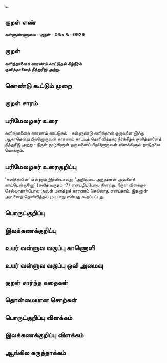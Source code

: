 உ

## குறள் எண் 

**கள்ளுண்ணாமை - குறள் - 0௯உ௯ - 0929**

## குறள் 

**களித்தானைக் காரணம் காட்டுதல் கீழ்நீர்க்  
குளித்தானைத் தீத்துரீஇ அற்று.** 

## கொண்டு கூட்டும் முறை


## குறள் சாரம் 


## பரிமேலழகர் உரை

களித்தானைக் காரணம் காட்டுதல் - கள்ளுண்டு களித்தான் ஒருவனை இஃது ஆகாதென்று பிறனொருவன் காரணம் காட்டித் தெளிவித்தல்; நீர்க்கீழ்க் குளித்தானைத் தீத்துரீஇ அற்று - நீருள் மூழ்கினான் ஒருவனைப் பிறனொருவன் விளக்கினால் நாடுதலை யொக்கும்.

## பரிமேலழகர் உரைகுறிப்பு   

'களித்தானை' என்னும் இரண்டாவது, 'அறிவுடை அந்தணன் அவளைக் காட்டென்றானோ' (கலித்.மருதம் -7) என்புழிப்போல நின்றது. நீருள் விளக்குச் செல்லாதாற்போல அவன் மனத்துக் காரணம் செல்லாது என்பதாம். இதனான் அவனைத் தெளிவித்தல் முடியாது என்பது கூறப்பட்டது.

## பொருட்குறிப்பு 


## இலக்கணக்குறிப்பு  


## உயர் வள்ளுவ வகுப்பு காணொளி


## உயர் வள்ளுவ வகுப்பு ஒலி அமைவு 

 
## குறள் சார்ந்த கதைகள் 


## தொன்மையான சொற்கள்


## பொருட்குறிப்பு விளக்கம்


## இலக்கணக்குறிப்பு விளக்கம்


## ஆங்கில கருத்தாக்கம் 


